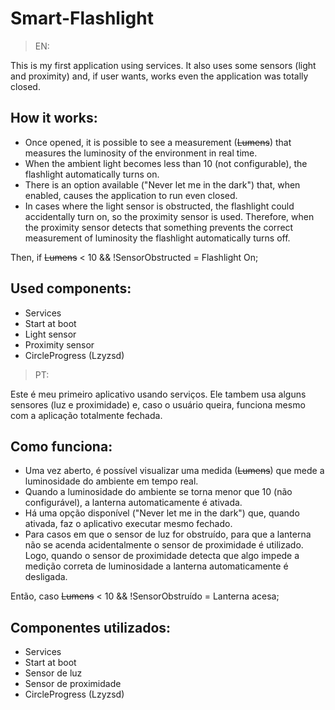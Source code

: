 # Smart-Flashlight

> EN:

This is my first application using services. It also uses some sensors (light and proximity) and, if user wants,
works even the application was totally closed.

## How it works:
- Once opened, it is possible to see a measurement (~~Lumens~~) that measures the luminosity of the environment in real time.
- When the ambient light becomes less than 10 (not configurable), the flashlight automatically turns on.
- There is an option available ("Never let me in the dark") that, when enabled, causes the application to run even closed.
- In cases where the light sensor is obstructed, the flashlight could accidentally turn on, so the proximity sensor
is used. Therefore, when the proximity sensor detects that something prevents the correct measurement of luminosity the flashlight
automatically turns off.

Then, if ~~Lumens~~ < 10 && !SensorObstructed = Flashlight On;

## Used components:
- Services
- Start at boot
- Light sensor
- Proximity sensor
- CircleProgress (Lzyzsd)


> PT:

Este é meu primeiro aplicativo usando serviços. Ele tambem usa alguns sensores (luz e proximidade) e, caso o usuário queira,
funciona mesmo com a aplicação totalmente fechada.

## Como funciona:
- Uma vez aberto, é possível visualizar uma medida (~~Lumens~~) que mede a luminosidade do ambiente em tempo real.
- Quando a luminosidade do ambiente se torna menor que 10 (não configurável), a lanterna automaticamente é ativada.
- Há uma opção disponível ("Never let me in the dark") que, quando ativada, faz o aplicativo executar mesmo fechado.
- Para casos em que o sensor de luz for obstruído, para que a lanterna não se acenda acidentalmente o sensor de proximidade
é utilizado. Logo, quando o sensor de proximidade detecta que algo impede a medição correta de luminosidade a lanterna
automaticamente é desligada.

Então, caso ~~Lumens~~ < 10 && !SensorObstruído = Lanterna acesa;

## Componentes utilizados:
- Services
- Start at boot
- Sensor de luz
- Sensor de proximidade
- CircleProgress (Lzyzsd)
